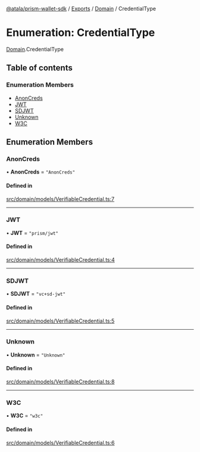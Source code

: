 [@atala/prism-wallet-sdk](../README.md) / [Exports](../modules.md) / [Domain](../modules/Domain.md) / CredentialType

# Enumeration: CredentialType

[Domain](../modules/Domain.md).CredentialType

## Table of contents

### Enumeration Members

- [AnonCreds](Domain.CredentialType.md#anoncreds)
- [JWT](Domain.CredentialType.md#jwt)
- [SDJWT](Domain.CredentialType.md#sdjwt)
- [Unknown](Domain.CredentialType.md#unknown)
- [W3C](Domain.CredentialType.md#w3c)

## Enumeration Members

### AnonCreds

• **AnonCreds** = ``"AnonCreds"``

#### Defined in

[src/domain/models/VerifiableCredential.ts:7](https://github.com/hyperledger/identus-edge-agent-sdk-ts/blob/c632f0efed4b3d905476bd3d4312ebd50a8d0a12/src/domain/models/VerifiableCredential.ts#L7)

___

### JWT

• **JWT** = ``"prism/jwt"``

#### Defined in

[src/domain/models/VerifiableCredential.ts:4](https://github.com/hyperledger/identus-edge-agent-sdk-ts/blob/c632f0efed4b3d905476bd3d4312ebd50a8d0a12/src/domain/models/VerifiableCredential.ts#L4)

___

### SDJWT

• **SDJWT** = ``"vc+sd-jwt"``

#### Defined in

[src/domain/models/VerifiableCredential.ts:5](https://github.com/hyperledger/identus-edge-agent-sdk-ts/blob/c632f0efed4b3d905476bd3d4312ebd50a8d0a12/src/domain/models/VerifiableCredential.ts#L5)

___

### Unknown

• **Unknown** = ``"Unknown"``

#### Defined in

[src/domain/models/VerifiableCredential.ts:8](https://github.com/hyperledger/identus-edge-agent-sdk-ts/blob/c632f0efed4b3d905476bd3d4312ebd50a8d0a12/src/domain/models/VerifiableCredential.ts#L8)

___

### W3C

• **W3C** = ``"w3c"``

#### Defined in

[src/domain/models/VerifiableCredential.ts:6](https://github.com/hyperledger/identus-edge-agent-sdk-ts/blob/c632f0efed4b3d905476bd3d4312ebd50a8d0a12/src/domain/models/VerifiableCredential.ts#L6)
